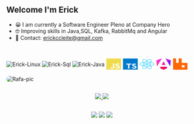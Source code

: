 ## Welcome I'm Erick
 

- 😀 I am currently a Software Engineer Pleno at Company Hero
- 🤓 Improving skills in Java,SQL, Kafka, RabbitMq and Angular 
- 💬 Contact: erickccleite@gmail.com
##
  <div style="display: inline_block"><br>
    <img align="center" alt="Erick-Linux" height="30" width="40" src="https://cdn.jsdelivr.net/gh/devicons/devicon/icons/linux/linux-original.svg" />
    <img align="center" alt="Erick-Sql" height="30" width="40" src="https://cdn.jsdelivr.net/gh/devicons/devicon/icons/mysql/mysql-original-wordmark.svg">
    <img align="center" alt="Erick-Java" height="30" width="40" src="https://www.svgrepo.com/show/184143/java.svg" />
    <img align="center" alt="Erick-Js" height="30" width="40" src="https://raw.githubusercontent.com/devicons/devicon/master/icons/javascript/javascript-plain.svg">
    <img align="center" alt="Erick-Ts" height="30" width="40" src="https://raw.githubusercontent.com/devicons/devicon/master/icons/typescript/typescript-plain.svg">
    <img align="center" alt="Erick-React" height="30" width="40" src="https://raw.githubusercontent.com/devicons/devicon/master/icons/react/react-original.svg">
    <img align="center" alt="Erick-Angular" height="30" width="40" src="https://github.com/devicons/devicon/blob/master/icons/angular/angular-original.svg">
    <img align="center" alt="Erick-Angular" height="30" width="40" src="https://github.com/devicons/devicon/blob/master/icons/rabbitmq/rabbitmq-original.svg">

<img align="center" alt="Rafa-pic" height="100" style="border-radius:50px;" src="https://c.tenor.com/1YWxstfBav4AAAAC/go-to.gif"></div>

##
<div align="center">
  <a href="https://github.com/ErickClinton">
  <img height="180em" src="https://github-readme-stats.vercel.app/api?username=ErickClinton&show_icons=true&theme=dracula&include_all_commits=true&count_private=true"/>
  <img height="180em" src="https://github-readme-stats.vercel.app/api/top-langs/?username=ErickClinton&layout=compact&langs_count=7&theme=dracula"/>

##
    
<div>

  <a href="https://www.instagram.com/erick_clint/" target="_blank"><img src="https://img.shields.io/badge/-Instagram-%23E4405F?style=for-the-badge&logo=instagram&logoColor=white" target="_blank"></a>
  <a href = "mailto:erickccleite@gmail.com"><img src="https://img.shields.io/badge/-Gmail-%23333?style=for-the-badge&logo=gmail&logoColor=white" target="_blank"></a>
  <a href="https://www.linkedin.com/in/erick-clinton-carvalho-leite-239599176/" target="_blank"><img src="https://img.shields.io/badge/-LinkedIn-%230077B5?style=for-the-badge&logo=linkedin&logoColor=white" target="_blank"></a>   
</div>
